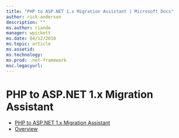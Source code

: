 ```yaml
---
title: "PHP to ASP.NET 1.x Migration Assistant | Microsoft Docs"
author: rick-anderson
description: ""
ms.author: riande
manager: wpickett
ms.date: 04/12/2010
ms.topic: article
ms.assetid: 
ms.technology: 
ms.prod: .net-framework
msc.legacyurl: 
---
```

PHP to ASP.NET 1.x Migration Assistant
====================
- [PHP to ASP.NET 1.x Migration Assistant](overview.md)
- [Overview](overview.md)